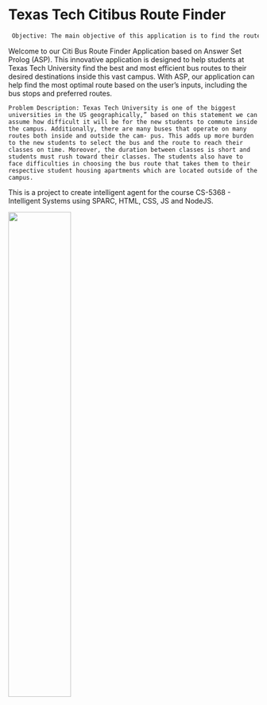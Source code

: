 # Texas Tech Citibus Route Finder

```diff
 Objective: The main objective of this application is to find the route of the bus inside university premises and student housings.
```

Welcome to our Citi Bus Route Finder Application based on Answer Set Prolog (ASP). This innovative application is designed to help students at Texas Tech University find the best and most efficient bus routes to their desired destinations inside this vast campus. With ASP, our application can help find the most optimal route based on the user’s inputs, including the bus stops and preferred routes.

`Problem Description:
Texas Tech University is one of the biggest universities in the US geographically,” based on this statement we can assume how difficult it will be for the new students to commute inside the campus. Additionally, there are many buses that operate on many routes both inside and outside the cam- pus. This adds up more burden to the new students to select the bus and the route to reach their classes on time. Moreover, the duration between classes is short and students must rush toward their classes. The students also have to face difficulties in choosing the bus route that takes them to their respective student housing apartments which are located outside of the campus.`

This is a project to create intelligent agent for the course CS-5368 - Intelligent Systems using SPARC, HTML, CSS, JS and NodeJS.

<img width='50%' src='https://raw.github.com/thesumitshrestha/thesumitshrestha.github.io/assets/images/readme/RouteFinderOutput.png' />
